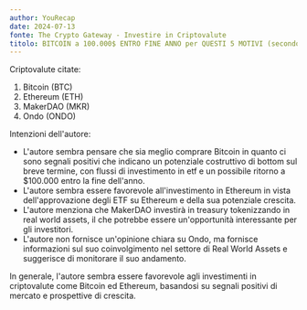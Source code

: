```yaml
---
author: YouRecap
date: 2024-07-13
fonte: The Crypto Gateway - Investire in Criptovalute
titolo: BITCOIN a 100.000$ ENTRO FINE ANNO per QUESTI 5 MOTIVI (secondo Bitwise) | ALTSEASON in AGOSTO?
---
```


Criptovalute citate:
1. Bitcoin (BTC)
2. Ethereum (ETH)
3. MakerDAO (MKR)
4. Ondo (ONDO)

Intenzioni dell'autore:
- L'autore sembra pensare che sia meglio comprare Bitcoin in quanto ci sono segnali positivi che indicano un potenziale costruttivo di bottom sul breve termine, con flussi di investimento in etf e un possibile ritorno a $100.000 entro la fine dell'anno.
- L'autore sembra essere favorevole all'investimento in Ethereum in vista dell'approvazione degli ETF su Ethereum e della sua potenziale crescita.
- L'autore menziona che MakerDAO investirà in treasury tokenizzando in real world assets, il che potrebbe essere un'opportunità interessante per gli investitori.
- L'autore non fornisce un'opinione chiara su Ondo, ma fornisce informazioni sul suo coinvolgimento nel settore di Real World Assets e suggerisce di monitorare il suo andamento.

In generale, l'autore sembra essere favorevole agli investimenti in criptovalute come Bitcoin ed Ethereum, basandosi su segnali positivi di mercato e prospettive di crescita.
